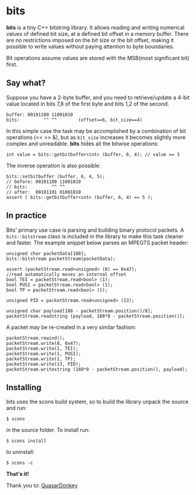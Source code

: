 bits
====

**bits** is a tiny C++ bitstring library. It allows reading and writing numerical values of defined bit size, at a defined
bit offset in a memory buffer. There are no restrictions imposed on the bit size or the bit offset, making it possible
to write values without paying attention to byte boundaries.

Bit operations assume values are stored with the MSB(most significant bit) first.

Say what?
---------

Suppose you have a 2-byte buffer, and you need to retrieve/update a 4-bit value located in bits 7,8 
of the first byte and bits 1,2 of the second.

    buffer: 00101100 11001010
    bits:         ^^ ^^        (offset==6, bit_size==4)

In this simple case the task may be accomplished by a combination of bit operations (<< >> &), but as `bit_size`
increases it becomes slightly more complex and unreadable.
**bits** hides all the bitwise operations:

    int value = bits::getbitbuffer<int> (buffer, 6, 4); // value == 3

The inverse operation is also possible:

    bits::setbitbuffer (buffer, 6, 4, 5);
    // before: 00101100 11001010
    // bits:         ^^ ^^
    // after:  00101101 01001010
    assert ( bits::getbitbuffer<int> (buffer, 6, 4) == 5 );

In practice
-----------

Bits' primary use case is parsing and building binary protocol packets. A `bits::bitstream` class is included in the library 
to make this task cleaner and faster. The example snippet below parses an MPEGTS packet header:

    unsigned char packetData[188];
    bits::bitstream packetStream(packetData);

    assert (packetStream.read<unsigned> (8) == 0x47);  
    //read automatically moves an internal offset
    bool TEI = packetStream.read<bool> (1);
    bool PUSI = packetStream.read<bool> (1);
    bool TP = packetStream.read<bool> (1);

    unsigned PID = packetStream.read<unsigned> (13);

    unsigned char payload[188 - packetStream.position()/8];
    packetStream.readstring (payload, 188*8 - packetStream.position()];

A packet may be re-created in a very similar fashion:

    packetStream.rewind();
    packetStream.write(8, 0x47);
    packetStream.write(1, TEI);
    packetStream.write(1, PUSI);
    packetStream.write(1, TP);
    packetStream.write(13, PID);
    packetStream.writestring (188*8 - packetStream.position(), payload);
 


Installing
----------

bits uses the scons build system, so to build the library unpack the source and run:

    $ scons

in the source folder. To install run:

    $ scons install

to uninstall:

    $ scons -c


**That's it!**

Thank you to: [QuasarDonkey](http://stackoverflow.com/users/1428922/quasardonkey)


